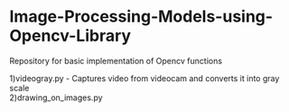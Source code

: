# Image-Processing-Models-using-Opencv-Library
Repository for basic implementation of Opencv functions

1)videogray.py - Captures video from videocam and converts it into gray scale     <br>
2)drawing_on_images.py    <br>
